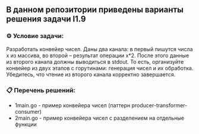 ## В данном репозитории приведены варианты решения задачи l1.9  

### ⚙️ Условие задачи:  

Разработать конвейер чисел. Даны два канала: в первый пишутся числа x из массива, во второй – результат операции x*2.
После этого данные из второго канала должны выводиться в stdout.
То есть, организуйте конвейер из двух этапов с горутинами: генерация чисел и их обработка.
Убедитесь, что чтение из второго канала корректно завершается.

### 📋 Перечень решений:

- 1main.go - пример конвейера чисел (паттерн producer-transformer-consumer)  
- 2main.go - пример конвейера чисел с разделением на отдельные функции  

